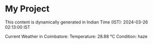 # My Project

This content is dynamically generated in Indian Time (IST): 2024-03-26 02:13:00 IST


Current Weather in Coimbatore:
Temperature: 28.88 °C
Condition: haze
